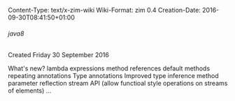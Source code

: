 Content-Type: text/x-zim-wiki
Wiki-Format: zim 0.4
Creation-Date: 2016-09-30T08:41:50+01:00

###### java8 ######
Created Friday 30 September 2016

What's new?
	lambda expressions
	method references
	default methods
	repeating annotations
	Type annotations
	Improved type inference
	method parameter reflection
	stream API (allow functioal style operations on streams of elements)
	...
	


